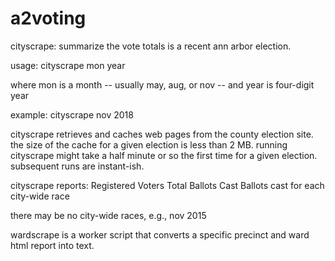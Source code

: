 # a2voting

cityscrape: summarize the vote totals is a recent ann arbor election.

usage: cityscrape mon year

where mon is a month -- usually may, aug, or nov -- and year is four-digit year

example: cityscrape nov 2018

cityscrape retrieves and caches web pages from the county election site.  the size of the cache for a given election is less than 2 MB.
running cityscrape might take a half minute or so the first time for a given election.  subsequent runs are instant-ish.

cityscrape reports:
	Registered Voters
	Total Ballots Cast
	Ballots cast for each city-wide race

there may be no city-wide races, e.g., nov 2015


wardscrape is a worker script that converts a specific precinct and ward html report into text.
